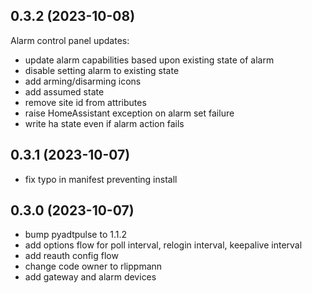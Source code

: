 ## 0.3.2 (2023-10-08)

Alarm control panel updates:
* update alarm capabilities based upon existing state of alarm
* disable setting alarm to existing state
* add arming/disarming icons
* add assumed state
* remove site id from attributes
* raise HomeAssistant exception on alarm set failure
* write ha state even if alarm action fails

## 0.3.1 (2023-10-07)

* fix typo in manifest preventing install

## 0.3.0 (2023-10-07)

* bump pyadtpulse to 1.1.2
* add options flow for poll interval, relogin interval, keepalive interval
* add reauth config flow
* change code owner to rlippmann
* add gateway and alarm devices
